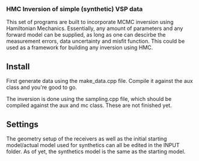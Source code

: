 
### HMC Inversion of simple (synthetic) VSP data

This set of programs are built to incorporate MCMC inversion using Hamiltonian Mechanics. Essentially, any amount of
parameters and any forward model can be supplied, as long as one can descirbe the measurement errors, data uncertainty
and misfit function. This could be used as a framework for building any inversion using HMC.

## Install

First generate data using the make_data.cpp file. Compile it against the aux class and you're good to go.

The inversion is done using the sampling.cpp file, which should be compiled against the aux and mc class. These are not
finished yet.

## Settings

The geometry setup of the receivers as well as the initial starting model/actual model used for synthetics can all be
edited in the INPUT folder. As of yet, the synthetics model is the same as the starting model.
